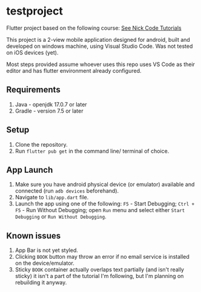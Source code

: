 # testproject

Flutter project based on the following course: [See Nick Code Tutorials](https://fluttercrashcourse.seenickcode.com/courses/basics)

This project is a 2-view mobile application designed for android, built and developed on windows machine, using Visual Studio Code.
Was not tested on iOS devices (yet).


Most steps provided assume whoever uses this repo uses VS Code as their editor and has flutter environment already configured.


## Requirements

1. Java - openjdk 17.0.7 or later
2. Gradle - version 7.5 or later

## Setup

1. Clone the repository.
2. Run `flutter pub get` in the command line/ terminal of choice.


## App Launch

1. Make sure you have android physical device (or emulator) available and connected (run `adb devices` beforehand).
2. Navigate to `lib/app.dart` file.
3. Launch the app using one of the following: `F5` - Start Debugging; `Ctrl + F5` - Run Without Debugging; open `Run` menu and select either `Start Debugging` or `Run Without Debugging`.


## Known issues

1. App Bar is not yet styled.
2. Clicking `BOOK` button may throw an error if no email service is installed on the device/emulator.
3. Sticky `BOOK` container actually overlaps text partially (and isn't really sticky) it isn't a part of the tutorial I'm following, but I'm planning on rebuilding it anyway.
